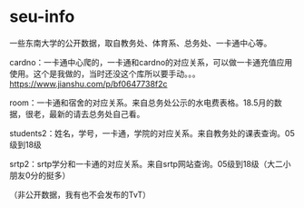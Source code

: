 # seu-info
一些东南大学的公开数据，取自教务处、体育系、总务处、一卡通中心等。

cardno：一卡通中心爬的，一卡通和cardno的对应关系，可以做一卡通充值应用使用。这个是我做的，当时还没这个库所以要手动。。。https://www.jianshu.com/p/bf0647738f2c

room：一卡通和宿舍的对应关系。来自总务处公示的水电费表格。18.5月的数据，很老，最新的请去总务处自己看。

students2：姓名，学号，一卡通，学院的对应关系。来自教务处的课表查询。05级到18级

srtp2：srtp学分和一卡通的对应关系。来自srtp网站查询。05级到18级（大二小朋友0分的挺多）

（非公开数据，我有也不会发布的TvT）
